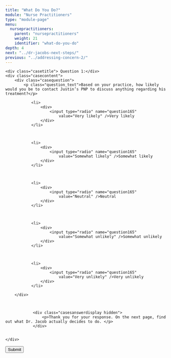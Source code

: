 ```yaml
---
title: "What Do You Do?"
module: "Nurse Practitioners"
type: "module-page"
menu:
  nursepractitioners:
    parent: "nursepractitioners"
    weight: 21
    identifier: "what-do-you-do"
depth: 4
next: "../dr-jacobs-next-steps/"
previous: "../addressing-concern-2/"
---
```

<form method="post" action="."><div class="pageblock complete-feedback-quiz survey-quiz">










  




<div class="cases">
    
    <div class="casetitle"> Question 1:</div>
    <div class="casecontent">
        <div class="casequestion">
            <p class="question_text">Based on your practice, how likely would you be to contact Justin’s PNP to discuss anything regarding his treatment?</p>
            
                
                    

<ol type="A">
    
        
            <li>
                <div>
                    <input type="radio" name="question165"
                        value="Very likely" />Very likely
                </div>
            </li>
        
    
        
            <li>
                <div>
                    <input type="radio" name="question165"
                        value="Somewhat likely" />Somewhat likely
                </div>
            </li>
        
    
        
            <li>
                <div>
                    <input type="radio" name="question165"
                        value="Neutral" />Neutral
                </div>
            </li>
        
    
        
            <li>
                <div>
                    <input type="radio" name="question165"
                        value="Somewhat unlikely" />Somewhat unlikely
                </div>
            </li>
        
    
        
            <li>
                <div>
                    <input type="radio" name="question165"
                        value="Very unlikely" />Very unlikely
                </div>
            </li>
        
    
</ol>

                

                

                
            
        </div>

        
            
                <div class="casesanswerdisplay hidden">
                    <p>Thank you for your response. On the next page, find out what Dr. Jacob actually decides to do. </p>
                </div>
            
        
    </div>
</div>




</div><div class="submit-container"><input class="btn btn-info btn-submit-section" type="submit" value="Submit" /></div></form>
